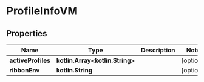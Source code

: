 
# ProfileInfoVM

## Properties
Name | Type | Description | Notes
------------ | ------------- | ------------- | -------------
**activeProfiles** | **kotlin.Array&lt;kotlin.String&gt;** |  |  [optional]
**ribbonEnv** | **kotlin.String** |  |  [optional]



